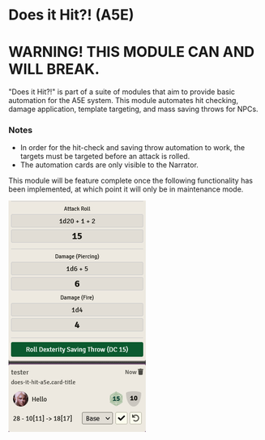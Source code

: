 # Does it Hit?! (A5E)

# WARNING! THIS MODULE CAN AND WILL BREAK.

"Does it Hit?!" is part of a suite of modules that aim to provide basic automation for the A5E system. This module automates hit checking, damage application, template targeting, and mass saving throws for NPCs.

### Notes

- In order for the hit-check and saving throw automation to work, the targets must be targeted before an attack is rolled.
- The automation cards are only visible to the Narrator.

This module will be feature complete once the following functionality has been implemented, at which point it will only be in maintenance mode.

![](./imgs/hit-card.png)
